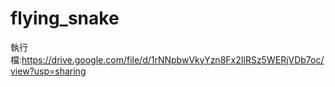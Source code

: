 # flying_snake

執行檔:https://drive.google.com/file/d/1rNNpbwVkyYzn8Fx2IlRSz5WERjVDb7oc/view?usp=sharing
